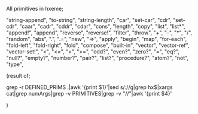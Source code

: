 All primitives in hxeme; 

"string-append",
"to-string",
"string-length",
"car",
"set-car",
"cdr",
"set-cdr",
"caar",
"cadr",
"cddr",
"cdar",
"cons",
"length",
"copy",
"list",
"list*",
"append!",
"append",
"reverse",
"reverse!",
"filter",
"throw",
"+",
"-",
"*",
"/",
"random",
"abs",
".",
".=",
"new",
"=>",
"apply",
"begin",
"map",
"for-each",
"fold-left",
"fold-right",
"fold",
"compose",
"built-in",
"vector",
"vector-ref",
"vector-set!",
"<",
"<=",
">",
">=",
"odd?",
"even?",
"zero?",
"=",
"eq?",
"null?",
"empty?",
"number?",
"pair?",
"list?",
"procedure?",
"atom?",
"not",
"type",


(result of;

grep -r DEFINED_PRIMS .|awk '{print $1}'|sed s/://g|grep hx$|xargs cat|grep numArgs|grep -v PRIMITIVES|grep -v "//"|awk '{print $4}'

)
